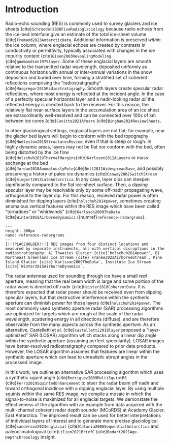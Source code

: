 # Introduction

<!--- high-level radar sounding and englacial layers -->
Radio-echo sounding (RES) is commonly used to survey glaciers and ice sheets {cite}`Schroeder2020FiveRadioglaciology` because radio echoes from the ice-bed interface give an estimate of the total ice-sheet volume {cite}`Fremand2023AntarcticData`.
Additional information is preserved *within* the ice column, where englacial echoes are created by contrasts in conductivity or permittivity, typically associated with changes in the ice impurity content {cite}`Eisen2003RevealingModeling` {cite}`gudmandsen1975layer`.
Some of these englacial layers are smooth relative to the transmitted radar wavelength, deposited uniformly as continuous horizons with annual or inter-annual variations in the snow deposition and buried over time, forming a stratified set of coherent reflections comprising the "radiostratigraphy" {cite}`Macgregor2015Radiostratigraphy`.
Smooth layers create specular radar reflections, where most energy is reflected at the incident angle.
In the case of a perfectly specular horizontal layer and a nadir-looking radar *all* the reflected energy is directed back to the receiver.
For this reason, the relatively flat near-surface layers in the accumulation area of an ice sheet are extraordinarily well-resolved and can be connected over 100s of km between ice cores {cite}`Cavitte2021AYears` {cite}`Bingham2024ReviewSheets`. 

<!--- vertical disruptions in detail -->
In other glaciological settings, englacial layers are not flat; for example, near the glacier bed layers will begin to conform with the bed topography {cite}`Hudleston2015StructuresReview`, even if that is steep or rough.
In highly dynamic areas, layers may not be flat nor conform with the bed, often being distorted by the ice flow {cite}`Holschuh2019ThermalMargins`{cite}`Karlsson2012ALayers` or mass exchange at the bed {cite}`Jordan2018AnomalouslyPole`{cite}`Bell2011WidespreadBase`, and possibly preserving a history of paleo ice dynamics {cite}`Conway2002SwitchStream` {cite}`Siegert2013LateAntarctica`.
In any case, layer dips can steepen significantly compared to the flat ice-sheet surface.
Then, a *dipping* specular layer may be resolvable only by some off-nadir propagating wave, orthogonal to the layer dip.
For this reason, recieved radar power is often diminished for dipping layers {cite}`holschuh2014power`, sometimes creating anomalous vertical features within the RES image which have been called "tornadoes" or "whirlwinds" {cite}`Karlsson2009TheData` {cite}`Winter2015AirborneDynamics` ({numref}`reference-radargrams`).

```{figure} ./figures/ReferenceImages.png
---
height: 300px
name: reference-radargrams
---
[!!!PLACEHOLDER!!!] RES images from four distinct locations and measured by separate instruments, all with vertical disruptions in the radiostratigraphy; A) Thwaites Glacier {cite}`holschuh2014power`, B) Northeast Greenland Ice Stream {cite}`Franke2022AirborneStream`, Pine Island Glacier {cite}`Karlsson2009TheData`, Institute Ice Stream {cite}`Winter2015AirborneDynamics`.
```

<!-- coherent processing to increase signal of layers-->
The radar antennas used for sounding through ice have a small *real* aperture, meaning that the real beam width is large and some portion of the radar wave is directed off nadir {cite}`Heister2018CoherentData`.
It is therefore expected that radar power should be received even from dipping specular layers, but that destructive interference within the *synthetic* aperture can diminish power for those layers {cite}`holschuh2014power`.
The most commonly used synthetic aperture radar (SAR) processing algorithms are optimized for targets which are rough at the scale of the radar wavelength, scattering energy in all directions (diffuse), and are therefore observable from the many aspects across the synthetic aperture.
As an alternative, Castelletti et al. {cite}`castelletti2019layer` proposed a "layer-optimized" SAR (LOSAR) algorithm which stacks along a linear dip angle within the synthetic aperture (assuming perfect specularity).
LOSAR images have better-resolved radiostratigraphy compared to prior data products.
However, the LOSAR algorithm assumes that features are linear within the synthetic aperture which can lead to unrealistic abrupt angles in the processed image.

<!-- In this paper we will...-->
In this work, we outline an alternative SAR processing algorithm which uses a synthetic squint angle {cite}`Rodriguez2009MultiSquintRS` {cite}`Ferro2019SquintedEnhancement` to steer the radar beam off nadir and toward orthogonal incidince with a dipping englacial layer.
By using multiple squints within the same RES image, we compile a mosaic in which the signal-to-noise is maximized for all englacial targets.
We demonstate the effectiveness of the algorithm with an example from data acquired with the multi-channel coherent radar depth sounder (MCoRDS) at Academy Glacier, East Antarctica.
The improved result can be used for better interpretations of individual layers of interest and to generate more precise glaciological {cite}`sanderson2023englacial` {cite}`Catania2006SequentialAntarctica` and paleoclimatological {cite}`Lilien2021BriefC` {cite}`Bodart2021Age-DepthChronology` insight.